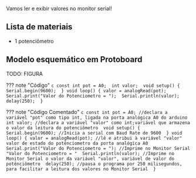 Vamos ler e exibir valores no monitor serial!

## Lista de materiais

 - 1 potenciômetro

## Modelo esquemático em Protoboard

TODO: FIGURA

??? note "Código"
    ```c
    const int pot = A0; 
    int valor; 
    void setup() {
      Serial.begin(9600); 
    }
    void loop() {
      valor = analogRead(pot); 
      Serial.print("Valor do Potenciometro = "); 
      Serial.println(valor); 
      delay(250); 
    }
    ```

??? note "Código Comentado"
    ```c
    const int pot = A0; //declara a variável "pot" como tipo int, ligada na porta analógica A0 do arduino 
    int valor; //declara a variável "valor" como int;variável que armazena o valor da leitura do potenciômetro 
    void setup() {
      Serial.begin(9600); //Inicia a serial com Baud Rate de 9600 
    }
    void loop() {
      valor = analogRead(pot); //lê e atribui à variável "valor" valor de estado do potênciometro da porta analógica A0 
      Serial.print("Valor do Potenciometro = "); //Imprime no Monitor Serial "Valor do Potenciometro = " 
      Serial.println(valor); //Imprime no Monitor Serial o valor da variável "valor", variável de valor do potênciômetro 
      delay(250); //pausa o programa por 250 milisegundos, para facilitar a leitura dos valores no Monitor Serial 
    }
    ```